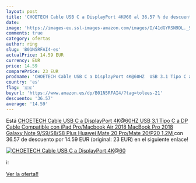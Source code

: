 ```yaml
---
layout: post
title: 'CHOETECH Cable USB C a DisplayPort 4K@60 al 36.57 % de descuento'
date: 
image: 'https://images-eu.ssl-images-amazon.com/images/I/41dGYRSN9DL._SL200_.jpg'
comments: true
category: ofertas
author: ring
slug: 'B01N5RFAI4-es'
actualPrice: 14.59 EUR
currency: EUR
price: 14.59
comparePrice: 23 EUR
prodname: 'CHOETECH Cable USB C a DisplayPort 4K@60HZ  USB 3.1 Tipo C a DP Cable Compatible con iPad Pro/Macbook Air 2018  MacBook Pro 2018  Galaxy Note 9/S9/S8/S8 Plus Huawei Mate 20 Pro/Mate 20/P20 1.2M '
country: 'es'
flag: '🇪🇸'
buyurl: 'https://www.amazon.es/dp/B01N5RFAI4/?tag=tolees-21'
descuento: '36.57'
average: '14.59'
---
```


Está [CHOETECH Cable USB C a DisplayPort 4K@60HZ  USB 3.1 Tipo C a DP Cable Compatible con iPad Pro/Macbook Air 2018  MacBook Pro 2018  Galaxy Note 9/S9/S8/S8 Plus Huawei Mate 20 Pro/Mate 20/P20 1.2M ](https://www.amazon.es/dp/B01N5RFAI4/?tag=tolees-21) con 36.57 de descuento por 14.59 EUR (original: 23 EUR) en el siguiente enlace!

[![CHOETECH Cable USB C a DisplayPort 4K@60](https://images-eu.ssl-images-amazon.com/images/I/41dGYRSN9DL._SL200_.jpg)](https://www.amazon.es/dp/B01N5RFAI4/?tag=tolees-21)

ℹ️:


[Ver la oferta!!](https://www.amazon.es/dp/B01N5RFAI4/?tag=tolees-21)
